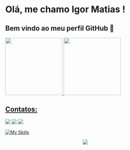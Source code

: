 # Olá, me chamo Igor Matias ! 
## Bem vindo ao meu perfil GitHub 👋

<div>
<a href="https://github.com/IgorMatias04">
<img height="180em" src="https://github-readme-stats.vercel.app/api/top-langs/?username=IgorMatias04&layout=compact&langs_count=7&theme=dracula"/>
<img height="180em" src="https://github-readme-stats.vercel.app/api?username=IgorMatias04&show_icons=true&theme=dracula&include_all_commits=true&count_private=true"/>
</div>

 ## Contatos:

<div>
<a href="https://instagram.com/igormatias__" target="_blank"><img src="https://img.shields.io/badge/-Instagram-%23E4405F?style=for-the-badge&logo=instagram&logoColor=white" target="_blank"></a>
<a href = "mailto:igor.matias@live.com"><img src="https://img.shields.io/badge/Gmail-D14836?style=for-the-badge&logo=gmail&logoColor=white" target="_blank"></a>
<a href="www.linkedin.com/in/igor-matias-339a91233" target="_blank"><img src="https://img.shields.io/badge/-LinkedIn-%230077B5?style=for-the-badge&logo=linkedin&logoColor=white" target="_blank"></a>   
</div>

[![My Skills](https://skillicons.dev/icons?i=j,java,js,html,css,python,mysql,flutter&perline=4)](https://skillicons.dev)
<p align="center">
  <a href="https://skillicons.dev">
    <img src="https://skillicons.dev/icons?i=j,java,js,html,css,python,mysql" />
  </a>
</p>
